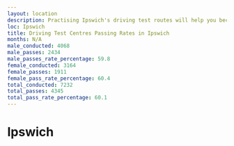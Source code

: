 ```yaml
---
layout: location
description: Practising Ipswich's driving test routes will help you become more confident in your gear-changing abilities.
loc: Ipswich
title: Driving Test Centres Passing Rates in Ipswich
months: N/A
male_conducted: 4068
male_passes: 2434
male_passes_rate_percentage: 59.8
female_conducted: 3164
female_passes: 1911
female_pass_rate_percentage: 60.4
total_conducted: 7232
total_passes: 4345
total_pass_rate_percentage: 60.1
---
```


# Ipswich

